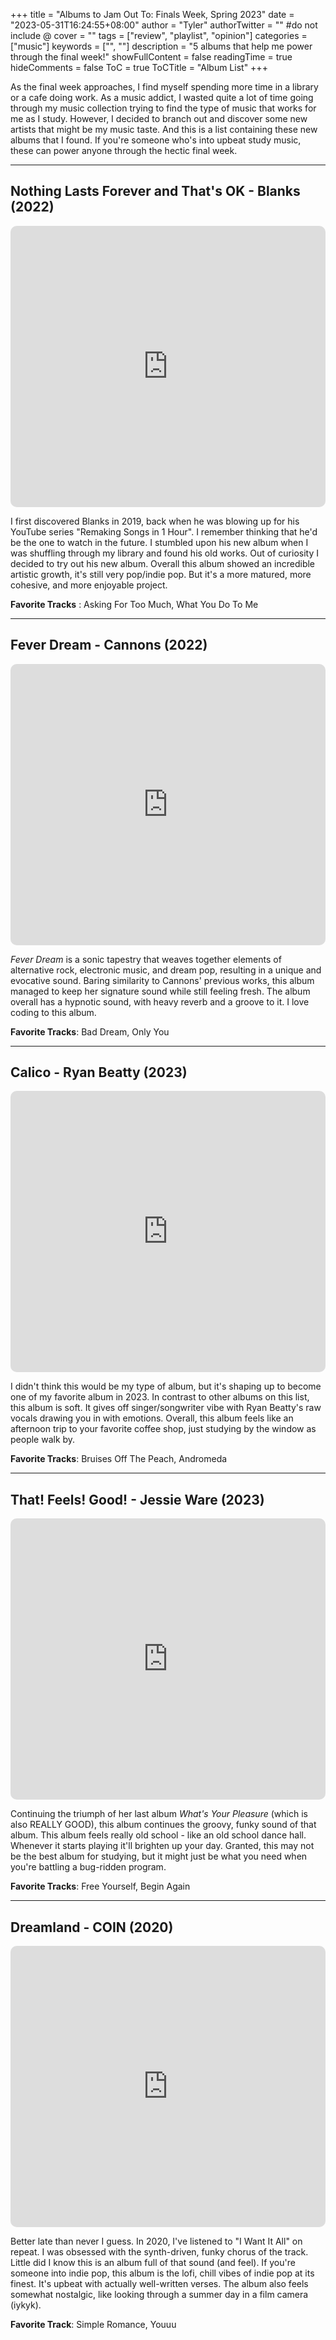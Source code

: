 +++
title = "Albums to Jam Out To: Finals Week, Spring 2023"
date = "2023-05-31T16:24:55+08:00"
author = "Tyler"
authorTwitter = "" #do not include @
cover = ""
tags = ["review", "playlist", "opinion"]
categories = ["music"]
keywords = ["", ""]
description = "5 albums that help me power through the final week!"
showFullContent = false
readingTime = true
hideComments = false
ToC = true
ToCTitle = "Album List"
+++

As the final week approaches, I find myself spending more time in a library or a cafe doing work. As a music addict, I wasted quite a lot of time going through my music collection trying to find the type of music that works for me as I study. However, I decided to branch out and discover some new artists that might be my music taste. And this is a list containing these new albums that I found. If you're someone who's into upbeat study music, these can power anyone through the hectic final week.

---

## Nothing Lasts Forever and That's OK - Blanks (2022)


<iframe allow="autoplay *; encrypted-media *; fullscreen *; clipboard-write" frameborder="0" height="450" style="width:100%;max-width:790px;overflow:hidden;border-radius:10px;" sandbox="allow-same-origin allow-scripts allow-storage-access-by-user-activation" src="https://embed.music.apple.com/us/album/nothing-lasts-forever-and-thats-ok-deluxe/1631158475"></iframe>

I first discovered Blanks in 2019, back when he was blowing up for his YouTube series "Remaking Songs in 1 Hour". I remember thinking that he'd be the one to watch in the future. I stumbled upon his new album when I was shuffling through my library and found his old works. Out of curiosity I decided to try out his new album. Overall this album showed an incredible artistic growth, it's still very pop/indie pop. But it's a more matured, more cohesive, and more enjoyable project.

**Favorite Tracks** : Asking For Too Much, What You Do To Me

---

## Fever Dream - Cannons (2022)

<iframe allow="autoplay *; encrypted-media *; fullscreen *; clipboard-write" frameborder="0" height="450" style="width:100%;max-width:800px;overflow:hidden;border-radius:10px;" sandbox="allow-same-origin allow-scripts allow-storage-access-by-user-activation" src="https://embed.music.apple.com/us/album/fever-dream/1609678268"></iframe>

*Fever Dream* is a sonic tapestry that weaves together elements of alternative rock, electronic music, and dream pop, resulting in a unique and evocative sound. Baring similarity to Cannons' previous works, this album managed to keep her signature sound while still feeling fresh. The album overall has a hypnotic sound, with heavy reverb and a groove to it. I love coding to this album.

**Favorite Tracks**: Bad Dream, Only You

---

## Calico - Ryan Beatty (2023)

<iframe allow="autoplay *; encrypted-media *; fullscreen *; clipboard-write" frameborder="0" height="450" style="width:100%;max-width:800px;overflow:hidden;border-radius:10px;" sandbox="allow-same-origin allow-scripts allow-storage-access-by-user-activation" src="https://embed.music.apple.com/us/album/calico/1676552614"></iframe>

I didn't think this would be my type of album, but it's shaping up to become one of my favorite album in 2023. In contrast to other albums on this list, this album is soft. It gives off singer/songwriter vibe with Ryan Beatty's raw vocals drawing you in with emotions. Overall, this album feels like an afternoon trip to your favorite coffee shop, just studying by the window as people walk by.

**Favorite Tracks**: Bruises Off The Peach, Andromeda

---

## That! Feels! Good! - Jessie Ware (2023)

<iframe allow="autoplay *; encrypted-media *; fullscreen *; clipboard-write" frameborder="0" height="450" style="width:100%;max-width:800px;overflow:hidden;border-radius:10px;" sandbox="allow-same-origin allow-scripts allow-storage-access-by-user-activation" src="https://embed.music.apple.com/us/album/that-feels-good/1668868373"></iframe>

Continuing the triumph of her last album *What's Your Pleasure* (which is also REALLY GOOD), this album continues the groovy, funky sound of that album. This album feels really old school - like an old school dance hall. Whenever it starts playing it'll brighten up your day. Granted, this may not be the best album for studying, but it might just be what you need when you're battling a bug-ridden program.

**Favorite Tracks**: Free Yourself, Begin Again

---

## Dreamland - COIN (2020)

<iframe allow="autoplay *; encrypted-media *; fullscreen *; clipboard-write" frameborder="0" height="450" style="width:100%;max-width:800px;overflow:hidden;border-radius:10px;" sandbox=" allow-same-origin allow-scripts allow-storage-access-by-user-activation " src="https://embed.music.apple.com/us/album/dreamland/1485768225"></iframe>

Better late than never I guess. In 2020, I've listened to "I Want It All" on repeat. I was obsessed with the synth-driven, funky chorus of the track. Little did I know this is an album full of that sound (and feel). If you're someone into indie pop, this album is the lofi, chill vibes of indie pop at its finest. It's upbeat with actually well-written verses. The album also feels somewhat nostalgic, like looking through a summer day in a film camera (iykyk). 

**Favorite Track**: Simple Romance, Youuu
